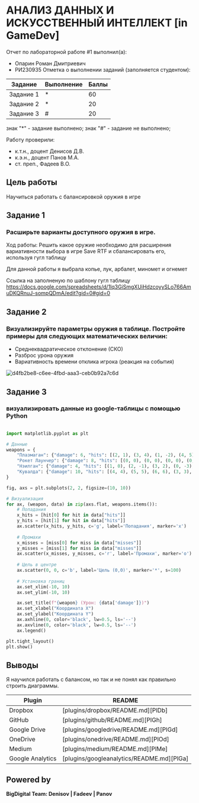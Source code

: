 # АНАЛИЗ ДАННЫХ И ИСКУССТВЕННЫЙ ИНТЕЛЛЕКТ [in GameDev]
Отчет по лабораторной работе #1 выполнил(а):
- Опарин Роман Дмитриевич
- РИ230935
Отметка о выполнении заданий (заполняется студентом):

| Задание | Выполнение | Баллы |
| ------ | ------ | ------ |
| Задание 1 | * | 60 |
| Задание 2 | * | 20 |
| Задание 3 | # | 20 |

знак "*" - задание выполнено; знак "#" - задание не выполнено;

Работу проверили:
- к.т.н., доцент Денисов Д.В.
- к.э.н., доцент Панов М.А.
- ст. преп., Фадеев В.О.

## Цель работы
Научиться работать с балансировкой оружия в игре 

## Задание 1
### Расширьте варианты доступного оружия в игре.
Ход работы:
Решить какое оружие необходимо для расширения вариативности выбора в игре Save RTF и сбалансировать его, используя гугл таблицу

Для данной работы я выбрала копье, лук, арбалет, миномет и огнемет

Ссылка на заполненую по шаблону гугл таблицу
https://docs.google.com/spreadsheets/d/1lq3GiSmgXUiHdzcoyySLo766AmuDKQRnuJ-sompQDmA/edit?gid=0#gid=0

## Задание 2
### Визуализируйте параметры оружия в таблице. Постройте примеры для следующих математических величин:
- Среднеквадратическое отклонение (СКО)
- Разброс урона оружия
- Вариативность времени отклика игрока (реакция на события)

![d4fb2be8-c6ee-4fbd-aaa3-ceb0b92a7c6d](https://github.com/user-attachments/assets/4998665e-2750-49d0-bec1-b793b0ce3cb0)




## Задание 3
### визуализировать данные из google-таблицы с помощью Python 
```py

import matplotlib.pyplot as plt

# Данные
weapons = {
    "Плазмаган": {"damage": 6, "hits": [(2, 1), (3, 4), (1, -2), (4, 5), (5, 3)], "misses": [(1, 3), (3, 2), (0, 0), (4, 4), (3, 1)]},
    "Рокет Лаунчер": {"damage": 8, "hits": [(0, 0), (0, 0), (0, 0), (0, 0), (0, 0)], "misses": [(1, 2), (2, 7), (0, 4), (-1, 5), (-2, 1)]},
    "Нэилган": {"damage": 4, "hits": [(1, 0), (2, -1), (3, 2), (0, -3), (-1, 1)], "misses": [(1, -2), (2, 2), (0, 1), (3, -1), (-2, 0)]},
    "Кувалда": {"damage": 10, "hits": [(4, 4), (5, 5), (6, 6), (3, 3), (4, 2)], "misses": [(3, 4), (7, 8), (2, 3), (8, 5), (9, 4)]}
}

fig, axs = plt.subplots(2, 2, figsize=(10, 10))

# Визуализация
for ax, (weapon, data) in zip(axs.flat, weapons.items()):
    # Попадания
    x_hits = [hit[0] for hit in data["hits"]]
    y_hits = [hit[1] for hit in data["hits"]]
    ax.scatter(x_hits, y_hits, c='g', label='Попадания', marker='x')
    
    # Промахи
    x_misses = [miss[0] for miss in data["misses"]]
    y_misses = [miss[1] for miss in data["misses"]]
    ax.scatter(x_misses, y_misses, c='r', label='Промахи', marker='o')
    
    # Цель в центре
    ax.scatter(0, 0, c='b', label='Цель (0,0)', marker='*', s=100)
    
    # Установка границ
    ax.set_xlim(-10, 10)
    ax.set_ylim(-10, 10)

    ax.set_title(f"{weapon} (Урон: {data['damage']})")
    ax.set_xlabel("Координата X")
    ax.set_ylabel("Координата Y")
    ax.axhline(0, color='black', lw=0.5, ls='--')
    ax.axvline(0, color='black', lw=0.5, ls='--')
    ax.legend()

plt.tight_layout()
plt.show()
```

## Выводы

Я научился работать с балансом, но так и не понял как правильно строить диаграммы. 

| Plugin | README |
| ------ | ------ |
| Dropbox | [plugins/dropbox/README.md][PlDb] |
| GitHub | [plugins/github/README.md][PlGh] |
| Google Drive | [plugins/googledrive/README.md][PlGd] |
| OneDrive | [plugins/onedrive/README.md][PlOd] |
| Medium | [plugins/medium/README.md][PlMe] |
| Google Analytics | [plugins/googleanalytics/README.md][PlGa] |

## Powered by

**BigDigital Team: Denisov | Fadeev | Panov**
